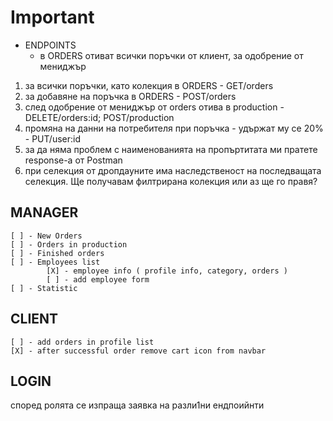 # Important

- ENDPOINTS
  - в ORDERS отиват всички поръчки от клиент, за одобрение от мениджър

1.  за всички поръчки, като колекция в ORDERS - GET/orders
2.  за добавяне на поръчка в ORDERS - POST/orders
3.  след одобрение от мениджър от orders отива в production - DELETE/orders:id; POST/production
4.  промяна на данни на потребителя при поръчка - удържат му се 20% - PUT/user:id
5.  за да няма проблем с наименованията на пропъртитата ми пратете response-a от Postman
6.  при селекция от дропдауните има наследственост на последващата селекция. Ще получавам филтрирана колекция или аз ще го правя?

## MANAGER

    [ ] - New Orders
    [ ] - Orders in production
    [ ] - Finished orders
    [ ] - Employees list
            [X] - employee info ( profile info, category, orders )
            [ ] - add employee form
    [ ] - Statistic

## CLIENT

    [ ] - add orders in profile list
    [X] - after successful order remove cart icon from navbar

## LOGIN

според ролята се изпраща заявка на разли1ни ендпоийнти
